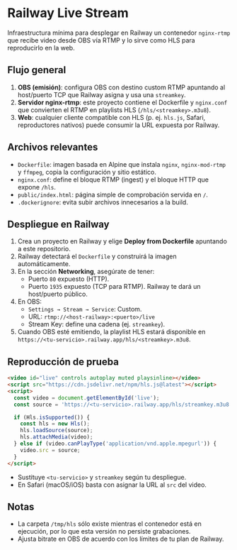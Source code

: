 # Railway Live Stream

Infraestructura mínima para desplegar en Railway un contenedor `nginx-rtmp` que recibe video desde OBS vía RTMP y lo sirve como HLS para reproducirlo en la web.

## Flujo general

1. **OBS (emisión)**: configura OBS con destino custom RTMP apuntando al host/puerto TCP que Railway asigna y usa una `streamkey`.
2. **Servidor nginx-rtmp**: este proyecto contiene el Dockerfile y `nginx.conf` que convierten el RTMP en playlists HLS (`/hls/<streamkey>.m3u8`).
3. **Web**: cualquier cliente compatible con HLS (p. ej. `hls.js`, Safari, reproductores nativos) puede consumir la URL expuesta por Railway.

## Archivos relevantes

- `Dockerfile`: imagen basada en Alpine que instala `nginx`, `nginx-mod-rtmp` y `ffmpeg`, copia la configuración y sitio estático.
- `nginx.conf`: define el bloque RTMP (ingest) y el bloque HTTP que expone `/hls`.
- `public/index.html`: página simple de comprobación servida en `/`.
- `.dockerignore`: evita subir archivos innecesarios a la build.

## Despliegue en Railway

1. Crea un proyecto en Railway y elige **Deploy from Dockerfile** apuntando a este repositorio.
2. Railway detectará el `Dockerfile` y construirá la imagen automáticamente.
3. En la sección **Networking**, asegúrate de tener:
   - Puerto `80` expuesto (HTTP).
   - Puerto `1935` expuesto (TCP para RTMP). Railway te dará un host/puerto público.
4. En OBS:
   - `Settings → Stream → Service`: Custom.
   - URL: `rtmp://<host-railway>:<puerto>/live`
   - Stream Key: define una cadena (ej. `streamkey`).
5. Cuando OBS esté emitiendo, la playlist HLS estará disponible en `https://<tu-servicio>.railway.app/hls/<streamkey>.m3u8`.

## Reproducción de prueba

```html
<video id="live" controls autoplay muted playsinline></video>
<script src="https://cdn.jsdelivr.net/npm/hls.js@latest"></script>
<script>
  const video = document.getElementById('live');
  const source = 'https://<tu-servicio>.railway.app/hls/streamkey.m3u8';

  if (Hls.isSupported()) {
    const hls = new Hls();
    hls.loadSource(source);
    hls.attachMedia(video);
  } else if (video.canPlayType('application/vnd.apple.mpegurl')) {
    video.src = source;
  }
</script>
```

- Sustituye `<tu-servicio>` y `streamkey` según tu despliegue.
- En Safari (macOS/iOS) basta con asignar la URL al `src` del video.

## Notas

- La carpeta `/tmp/hls` sólo existe mientras el contenedor está en ejecución, por lo que esta versión no persiste grabaciones.
- Ajusta bitrate en OBS de acuerdo con los límites de tu plan de Railway.
